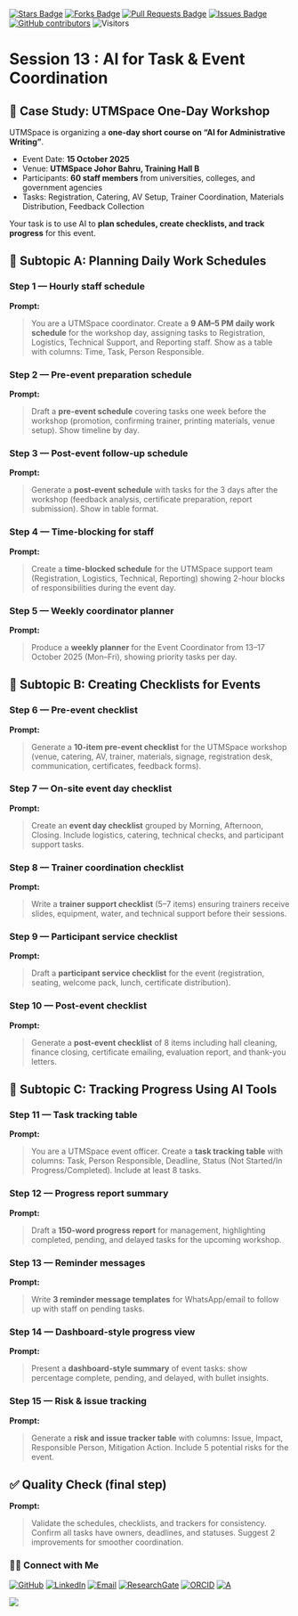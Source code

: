 <a href="https://github.com/drshahizan/short-course/stargazers"><img src="https://img.shields.io/github/stars/drshahizan/short-course" alt="Stars Badge"/></a>
<a href="https://github.com/drshahizan/short-course/network/members"><img src="https://img.shields.io/github/forks/drshahizan/short-course" alt="Forks Badge"/></a>
<a href="https://github.com/drshahizan/short-course/pulls"><img src="https://img.shields.io/github/issues-pr/drshahizan/short-course" alt="Pull Requests Badge"/></a>
<a href="https://github.com/drshahizan/short-course"><img src="https://img.shields.io/github/issues/drshahizan/short-course" alt="Issues Badge"/></a>
<a href="https://github.com/drshahizan/short-course/graphs/contributors"><img alt="GitHub contributors" src="https://img.shields.io/github/contributors/drshahizan/short-course?color=2b9348"></a>
![Visitors](https://api.visitorbadge.io/api/visitors?path=https%3A%2F%2Fgithub.com%2Fdrshahizan%2Fshort-course&labelColor=%23d9e3f0&countColor=%23697689&style=flat)

# Session 13 : AI for Task & Event Coordination


## 📌 Case Study: UTMSpace One-Day Workshop

UTMSpace is organizing a **one-day short course on “AI for Administrative Writing”**.

* Event Date: **15 October 2025**
* Venue: **UTMSpace Johor Bahru, Training Hall B**
* Participants: **60 staff members** from universities, colleges, and government agencies
* Tasks: Registration, Catering, AV Setup, Trainer Coordination, Materials Distribution, Feedback Collection

Your task is to use AI to **plan schedules, create checklists, and track progress** for this event.



## 🔹 Subtopic A: Planning Daily Work Schedules

### **Step 1 — Hourly staff schedule**

**Prompt:**

> You are a UTMSpace coordinator. Create a **9 AM–5 PM daily work schedule** for the workshop day, assigning tasks to Registration, Logistics, Technical Support, and Reporting staff. Show as a table with columns: Time, Task, Person Responsible.

### **Step 2 — Pre-event preparation schedule**

**Prompt:**

> Draft a **pre-event schedule** covering tasks one week before the workshop (promotion, confirming trainer, printing materials, venue setup). Show timeline by day.

### **Step 3 — Post-event follow-up schedule**

**Prompt:**

> Generate a **post-event schedule** with tasks for the 3 days after the workshop (feedback analysis, certificate preparation, report submission). Show in table format.

### **Step 4 — Time-blocking for staff**

**Prompt:**

> Create a **time-blocked schedule** for the UTMSpace support team (Registration, Logistics, Technical, Reporting) showing 2-hour blocks of responsibilities during the event day.

### **Step 5 — Weekly coordinator planner**

**Prompt:**

> Produce a **weekly planner** for the Event Coordinator from 13–17 October 2025 (Mon–Fri), showing priority tasks per day.



## 🔹 Subtopic B: Creating Checklists for Events

### **Step 6 — Pre-event checklist**

**Prompt:**

> Generate a **10-item pre-event checklist** for the UTMSpace workshop (venue, catering, AV, trainer, materials, signage, registration desk, communication, certificates, feedback forms).

### **Step 7 — On-site event day checklist**

**Prompt:**

> Create an **event day checklist** grouped by Morning, Afternoon, Closing. Include logistics, catering, technical checks, and participant support tasks.

### **Step 8 — Trainer coordination checklist**

**Prompt:**

> Write a **trainer support checklist** (5–7 items) ensuring trainers receive slides, equipment, water, and technical support before their sessions.

### **Step 9 — Participant service checklist**

**Prompt:**

> Draft a **participant service checklist** for the event (registration, seating, welcome pack, lunch, certificate distribution).

### **Step 10 — Post-event checklist**

**Prompt:**

> Generate a **post-event checklist** of 8 items including hall cleaning, finance closing, certificate emailing, evaluation report, and thank-you letters.



## 🔹 Subtopic C: Tracking Progress Using AI Tools

### **Step 11 — Task tracking table**

**Prompt:**

> You are a UTMSpace event officer. Create a **task tracking table** with columns: Task, Person Responsible, Deadline, Status (Not Started/In Progress/Completed). Include at least 8 tasks.

### **Step 12 — Progress report summary**

**Prompt:**

> Draft a **150-word progress report** for management, highlighting completed, pending, and delayed tasks for the upcoming workshop.

### **Step 13 — Reminder messages**

**Prompt:**

> Write **3 reminder message templates** for WhatsApp/email to follow up with staff on pending tasks.

### **Step 14 — Dashboard-style progress view**

**Prompt:**

> Present a **dashboard-style summary** of event tasks: show percentage complete, pending, and delayed, with bullet insights.

### **Step 15 — Risk & issue tracking**

**Prompt:**

> Generate a **risk and issue tracker table** with columns: Issue, Impact, Responsible Person, Mitigation Action. Include 5 potential risks for the event.


## ✅ Quality Check (final step)

**Prompt:**

> Validate the schedules, checklists, and trackers for consistency. Confirm all tasks have owners, deadlines, and statuses. Suggest 2 improvements for smoother coordination.


### 🙌🏻 Connect with Me
<p align="left">
    <a href="https://github.com/drshahizan" target="_blank"><img alt="GitHub" src="https://img.shields.io/badge/-@drshahizan-181717?style=flat-square&logo=GitHub&logoColor=white"></a>
    <a href="https://www.linkedin.com/in/drshahizan" target="_blank"><img alt="LinkedIn" src="https://img.shields.io/badge/-drshahizan-blue?style=flat-square&logo=Linkedin&logoColor=white&link=https://www.linkedin.com/in/drshahizan/"></a>
    <a href="mailto:shahizan@utm.my" target="_blank"><img alt="Email" src="https://img.shields.io/badge/-shahizan@utm.my-c14438?style=flat-square&logo=Gmail&logoColor=white&link=mailto:shahizan@utm.my.com"></a>
    <a href="https://www.researchgate.net/profile/Mohd-Othman-28" target="_blank"><img alt="ResearchGate" src="https://img.shields.io/badge/-ResearchGate-00CCBB?style=flat-square&logo=ResearchGate&logoColor=white"></a>
    <a href="https://orcid.org/0000-0003-4261-1873" target="_blank"><img alt="ORCID" src="https://img.shields.io/badge/-ORCID-A6CE39?style=flat-square&logo=ORCID&logoColor=white"></a> 
 <a href="https://visitorbadge.io/status?path=https%3A%2F%2Fgithub.com%2Fdrshahizan" target="_blank"><img alt="A" src="https://api.visitorbadge.io/api/visitors?path=https%3A%2F%2Fgithub.com%2Fdrshahizan&labelColor=%23697689&countColor=%23555555&style=plastic"></a>
 
![](https://hit.yhype.me/github/profile?user_id=81284918)
</p>
